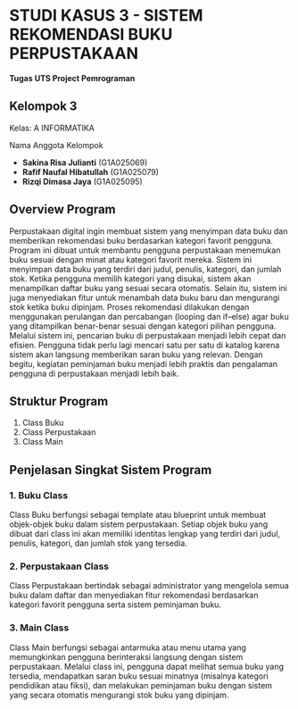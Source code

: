 # STUDI KASUS 3 - SISTEM REKOMENDASI BUKU PERPUSTAKAAN
**Tugas UTS Project Pemrograman** 
## Kelompok 3
Kelas: A INFORMATIKA

Nama Anggota Kelompok
- **Sakina Risa Julianti** (G1A025069)
- **Rafif Naufal Hibatullah** (G1A025079)
- **Rizqi Dimasa Jaya** (G1A025095)

## Overview Program
Perpustakaan digital ingin membuat sistem yang menyimpan data buku dan memberikan rekomendasi buku berdasarkan kategori favorit pengguna.
Program ini dibuat untuk membantu pengguna perpustakaan menemukan buku sesuai dengan minat atau kategori favorit mereka. Sistem ini menyimpan data buku yang terdiri dari judul, penulis, kategori, dan jumlah stok. Ketika pengguna memilih kategori yang disukai, sistem akan menampilkan daftar buku yang sesuai secara otomatis.
Selain itu, sistem ini juga menyediakan fitur untuk menambah data buku baru dan mengurangi stok ketika buku dipinjam. Proses rekomendasi dilakukan dengan menggunakan perulangan dan percabangan (looping dan if–else) agar buku yang ditampilkan benar-benar sesuai dengan kategori pilihan pengguna.
Melalui sistem ini, pencarian buku di perpustakaan menjadi lebih cepat dan efisien. Pengguna tidak perlu lagi mencari satu per satu di katalog karena sistem akan langsung memberikan saran buku yang relevan. Dengan begitu, kegiatan peminjaman buku menjadi lebih praktis dan pengalaman pengguna di perpustakaan menjadi lebih baik.

## Struktur Program
1. Class Buku
2. Class Perpustakaan
3. Class Main
## Penjelasan Singkat Sistem Program
### 1. Buku Class
Class Buku berfungsi sebagai template atau blueprint untuk membuat objek-objek buku dalam sistem perpustakaan. Setiap objek buku yang dibuat dari class ini akan memiliki identitas lengkap yang terdiri dari judul, penulis, kategori, dan jumlah stok yang tersedia.

### 2. Perpustakaan Class
Class Perpustakaan bertindak sebagai administrator yang mengelola semua buku dalam daftar dan menyediakan fitur rekomendasi berdasarkan kategori favorit pengguna serta sistem peminjaman buku.

### 3. Main Class
Class Main berfungsi sebagai antarmuka atau menu utama yang memungkinkan pengguna berinteraksi langsung dengan sistem perpustakaan. Melalui class ini, pengguna dapat melihat semua buku yang tersedia, mendapatkan saran buku sesuai minatnya (misalnya kategori pendidikan atau fiksi), dan melakukan peminjaman buku dengan sistem yang secara otomatis mengurangi stok buku yang dipinjam.


   
   

   

 




